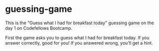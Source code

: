 guessing-game
=============

This is the "Guess what I had for breakfast today" guessing game on the day 1 on Codefellows Bootcamp.

First the game asks you to guess what I had for breakfast today. 
If you answer correctly, good for you! If you answered wrong, you'll get a hint.
